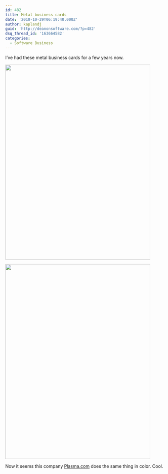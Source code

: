 ```yaml
---
id: 482
title: Metal business cards
date: '2010-10-29T06:19:40.000Z'
author: kaplandj
guid: 'http://deanonsoftware.com/?p=482'
dsq_thread_id: '163664582'
categories:
  - Software Business
---
```

I’ve had these metal business cards for a few years now.

[<img class="alignnone size-large wp-image-483" title="metal2" src="http://deanonsoftware.com/wp-content/uploads/2010/10/metal2-764x1024.jpg" alt="" width="458" height="614" srcset="http://deanonsoftware.com/wp-content/uploads/2010/10/metal2-764x1024.jpg 764w, http://deanonsoftware.com/wp-content/uploads/2010/10/metal2-224x300.jpg 224w, http://deanonsoftware.com/wp-content/uploads/2010/10/metal2.jpg 968w" sizes="(max-width: 458px) 100vw, 458px" />](http://deanonsoftware.com/wp-content/uploads/2010/10/metal2.jpg)

[<img class="alignnone size-large wp-image-484" title="metal1" src="http://deanonsoftware.com/wp-content/uploads/2010/10/metal1-764x1024.jpg" alt="" width="458" height="614" srcset="http://deanonsoftware.com/wp-content/uploads/2010/10/metal1-764x1024.jpg 764w, http://deanonsoftware.com/wp-content/uploads/2010/10/metal1-224x300.jpg 224w, http://deanonsoftware.com/wp-content/uploads/2010/10/metal1.jpg 968w" sizes="(max-width: 458px) 100vw, 458px" />](http://deanonsoftware.com/wp-content/uploads/2010/10/metal1.jpg)

Now it seems this company [Plasma.com](http://www.plasmadesign.co.uk/default.htm) does the same thing in color. Cool.
